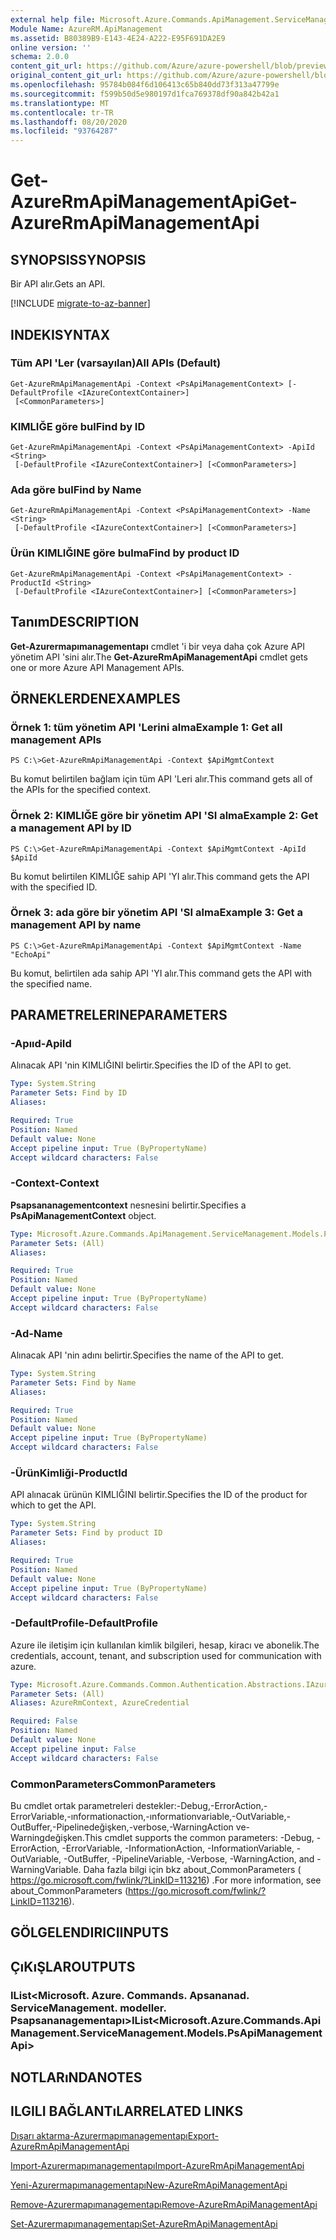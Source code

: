 ```yaml
---
external help file: Microsoft.Azure.Commands.ApiManagement.ServiceManagement.dll-Help.xml
Module Name: AzureRM.ApiManagement
ms.assetid: B80389B9-E143-4E24-A222-E95F691DA2E9
online version: ''
schema: 2.0.0
content_git_url: https://github.com/Azure/azure-powershell/blob/preview/src/ResourceManager/ApiManagement/Commands.ApiManagement/help/Get-AzureRmApiManagementApi.md
original_content_git_url: https://github.com/Azure/azure-powershell/blob/preview/src/ResourceManager/ApiManagement/Commands.ApiManagement/help/Get-AzureRmApiManagementApi.md
ms.openlocfilehash: 95784b084f6d106413c65b840dd73f313a47799e
ms.sourcegitcommit: f599b50d5e980197d1fca769378df90a842b42a1
ms.translationtype: MT
ms.contentlocale: tr-TR
ms.lasthandoff: 08/20/2020
ms.locfileid: "93764287"
---
```

# <span data-ttu-id="105b5-101">Get-AzureRmApiManagementApi</span><span class="sxs-lookup"><span data-stu-id="105b5-101">Get-AzureRmApiManagementApi</span></span>

## <span data-ttu-id="105b5-102">SYNOPSIS</span><span class="sxs-lookup"><span data-stu-id="105b5-102">SYNOPSIS</span></span>
<span data-ttu-id="105b5-103">Bir API alır.</span><span class="sxs-lookup"><span data-stu-id="105b5-103">Gets an API.</span></span>

[!INCLUDE [migrate-to-az-banner](../../includes/migrate-to-az-banner.md)]

## <span data-ttu-id="105b5-104">INDEKI</span><span class="sxs-lookup"><span data-stu-id="105b5-104">SYNTAX</span></span>

### <span data-ttu-id="105b5-105">Tüm API 'Ler (varsayılan)</span><span class="sxs-lookup"><span data-stu-id="105b5-105">All APIs (Default)</span></span>
```
Get-AzureRmApiManagementApi -Context <PsApiManagementContext> [-DefaultProfile <IAzureContextContainer>]
 [<CommonParameters>]
```

### <span data-ttu-id="105b5-106">KIMLIĞE göre bul</span><span class="sxs-lookup"><span data-stu-id="105b5-106">Find by ID</span></span>
```
Get-AzureRmApiManagementApi -Context <PsApiManagementContext> -ApiId <String>
 [-DefaultProfile <IAzureContextContainer>] [<CommonParameters>]
```

### <span data-ttu-id="105b5-107">Ada göre bul</span><span class="sxs-lookup"><span data-stu-id="105b5-107">Find by Name</span></span>
```
Get-AzureRmApiManagementApi -Context <PsApiManagementContext> -Name <String>
 [-DefaultProfile <IAzureContextContainer>] [<CommonParameters>]
```

### <span data-ttu-id="105b5-108">Ürün KIMLIĞINE göre bulma</span><span class="sxs-lookup"><span data-stu-id="105b5-108">Find by product ID</span></span>
```
Get-AzureRmApiManagementApi -Context <PsApiManagementContext> -ProductId <String>
 [-DefaultProfile <IAzureContextContainer>] [<CommonParameters>]
```

## <span data-ttu-id="105b5-109">Tanım</span><span class="sxs-lookup"><span data-stu-id="105b5-109">DESCRIPTION</span></span>
<span data-ttu-id="105b5-110">**Get-Azurermapımanagementapı** cmdlet 'i bir veya daha çok Azure API yönetim API 'sini alır.</span><span class="sxs-lookup"><span data-stu-id="105b5-110">The **Get-AzureRmApiManagementApi** cmdlet gets one or more Azure API Management APIs.</span></span>

## <span data-ttu-id="105b5-111">ÖRNEKLERDEN</span><span class="sxs-lookup"><span data-stu-id="105b5-111">EXAMPLES</span></span>

### <span data-ttu-id="105b5-112">Örnek 1: tüm yönetim API 'Lerini alma</span><span class="sxs-lookup"><span data-stu-id="105b5-112">Example 1: Get all management APIs</span></span>
```
PS C:\>Get-AzureRmApiManagementApi -Context $ApiMgmtContext
```

<span data-ttu-id="105b5-113">Bu komut belirtilen bağlam için tüm API 'Leri alır.</span><span class="sxs-lookup"><span data-stu-id="105b5-113">This command gets all of the APIs for the specified context.</span></span>

### <span data-ttu-id="105b5-114">Örnek 2: KIMLIĞE göre bir yönetim API 'SI alma</span><span class="sxs-lookup"><span data-stu-id="105b5-114">Example 2: Get a management API by ID</span></span>
```
PS C:\>Get-AzureRmApiManagementApi -Context $ApiMgmtContext -ApiId $ApiId
```

<span data-ttu-id="105b5-115">Bu komut belirtilen KIMLIĞE sahip API 'YI alır.</span><span class="sxs-lookup"><span data-stu-id="105b5-115">This command gets the API with the specified ID.</span></span>

### <span data-ttu-id="105b5-116">Örnek 3: ada göre bir yönetim API 'SI alma</span><span class="sxs-lookup"><span data-stu-id="105b5-116">Example 3: Get a management API by name</span></span>
```
PS C:\>Get-AzureRmApiManagementApi -Context $ApiMgmtContext -Name "EchoApi"
```

<span data-ttu-id="105b5-117">Bu komut, belirtilen ada sahip API 'YI alır.</span><span class="sxs-lookup"><span data-stu-id="105b5-117">This command gets the API with the specified name.</span></span>

## <span data-ttu-id="105b5-118">PARAMETRELERINE</span><span class="sxs-lookup"><span data-stu-id="105b5-118">PARAMETERS</span></span>

### <span data-ttu-id="105b5-119">-Apııd</span><span class="sxs-lookup"><span data-stu-id="105b5-119">-ApiId</span></span>
<span data-ttu-id="105b5-120">Alınacak API 'nin KIMLIĞINI belirtir.</span><span class="sxs-lookup"><span data-stu-id="105b5-120">Specifies the ID of the API to get.</span></span>

```yaml
Type: System.String
Parameter Sets: Find by ID
Aliases: 

Required: True
Position: Named
Default value: None
Accept pipeline input: True (ByPropertyName)
Accept wildcard characters: False
```

### <span data-ttu-id="105b5-121">-Context</span><span class="sxs-lookup"><span data-stu-id="105b5-121">-Context</span></span>
<span data-ttu-id="105b5-122">**Psapsananagementcontext** nesnesini belirtir.</span><span class="sxs-lookup"><span data-stu-id="105b5-122">Specifies a **PsApiManagementContext** object.</span></span>

```yaml
Type: Microsoft.Azure.Commands.ApiManagement.ServiceManagement.Models.PsApiManagementContext
Parameter Sets: (All)
Aliases: 

Required: True
Position: Named
Default value: None
Accept pipeline input: True (ByPropertyName)
Accept wildcard characters: False
```

### <span data-ttu-id="105b5-123">-Ad</span><span class="sxs-lookup"><span data-stu-id="105b5-123">-Name</span></span>
<span data-ttu-id="105b5-124">Alınacak API 'nin adını belirtir.</span><span class="sxs-lookup"><span data-stu-id="105b5-124">Specifies the name of the API to get.</span></span>

```yaml
Type: System.String
Parameter Sets: Find by Name
Aliases: 

Required: True
Position: Named
Default value: None
Accept pipeline input: True (ByPropertyName)
Accept wildcard characters: False
```

### <span data-ttu-id="105b5-125">-ÜrünKimliği</span><span class="sxs-lookup"><span data-stu-id="105b5-125">-ProductId</span></span>
<span data-ttu-id="105b5-126">API alınacak ürünün KIMLIĞINI belirtir.</span><span class="sxs-lookup"><span data-stu-id="105b5-126">Specifies the ID of the product for which to get the API.</span></span>

```yaml
Type: System.String
Parameter Sets: Find by product ID
Aliases: 

Required: True
Position: Named
Default value: None
Accept pipeline input: True (ByPropertyName)
Accept wildcard characters: False
```

### <span data-ttu-id="105b5-127">-DefaultProfile</span><span class="sxs-lookup"><span data-stu-id="105b5-127">-DefaultProfile</span></span>
<span data-ttu-id="105b5-128">Azure ile iletişim için kullanılan kimlik bilgileri, hesap, kiracı ve abonelik.</span><span class="sxs-lookup"><span data-stu-id="105b5-128">The credentials, account, tenant, and subscription used for communication with azure.</span></span>

```yaml
Type: Microsoft.Azure.Commands.Common.Authentication.Abstractions.IAzureContextContainer
Parameter Sets: (All)
Aliases: AzureRmContext, AzureCredential

Required: False
Position: Named
Default value: None
Accept pipeline input: False
Accept wildcard characters: False
```

### <span data-ttu-id="105b5-129">CommonParameters</span><span class="sxs-lookup"><span data-stu-id="105b5-129">CommonParameters</span></span>
<span data-ttu-id="105b5-130">Bu cmdlet ortak parametreleri destekler:-Debug,-ErrorAction,-ErrorVariable,-ınformationaction,-ınformationvariable,-OutVariable,-OutBuffer,-Pipelinedeğişken,-verbose,-WarningAction ve-Warningdeğişken.</span><span class="sxs-lookup"><span data-stu-id="105b5-130">This cmdlet supports the common parameters: -Debug, -ErrorAction, -ErrorVariable, -InformationAction, -InformationVariable, -OutVariable, -OutBuffer, -PipelineVariable, -Verbose, -WarningAction, and -WarningVariable.</span></span> <span data-ttu-id="105b5-131">Daha fazla bilgi için bkz about_CommonParameters ( https://go.microsoft.com/fwlink/?LinkID=113216) .</span><span class="sxs-lookup"><span data-stu-id="105b5-131">For more information, see about_CommonParameters (https://go.microsoft.com/fwlink/?LinkID=113216).</span></span>

## <span data-ttu-id="105b5-132">GÖLGELENDIRICI</span><span class="sxs-lookup"><span data-stu-id="105b5-132">INPUTS</span></span>

## <span data-ttu-id="105b5-133">ÇıKıŞLAR</span><span class="sxs-lookup"><span data-stu-id="105b5-133">OUTPUTS</span></span>

### <span data-ttu-id="105b5-134">IList<Microsoft. Azure. Commands. Apsananad. ServiceManagement. modeller. Psapsananagementapı></span><span class="sxs-lookup"><span data-stu-id="105b5-134">IList<Microsoft.Azure.Commands.ApiManagement.ServiceManagement.Models.PsApiManagementApi></span></span>

## <span data-ttu-id="105b5-135">NOTLARıNDA</span><span class="sxs-lookup"><span data-stu-id="105b5-135">NOTES</span></span>

## <span data-ttu-id="105b5-136">ILGILI BAĞLANTıLAR</span><span class="sxs-lookup"><span data-stu-id="105b5-136">RELATED LINKS</span></span>

[<span data-ttu-id="105b5-137">Dışarı aktarma-Azurermapımanagementapı</span><span class="sxs-lookup"><span data-stu-id="105b5-137">Export-AzureRmApiManagementApi</span></span>](./Export-AzureRmApiManagementApi.md)

[<span data-ttu-id="105b5-138">Import-Azurermapımanagementapı</span><span class="sxs-lookup"><span data-stu-id="105b5-138">Import-AzureRmApiManagementApi</span></span>](./Import-AzureRmApiManagementApi.md)

[<span data-ttu-id="105b5-139">Yeni-Azurermapımanagementapı</span><span class="sxs-lookup"><span data-stu-id="105b5-139">New-AzureRmApiManagementApi</span></span>](./New-AzureRmApiManagementApi.md)

[<span data-ttu-id="105b5-140">Remove-Azurermapımanagementapı</span><span class="sxs-lookup"><span data-stu-id="105b5-140">Remove-AzureRmApiManagementApi</span></span>](./Remove-AzureRmApiManagementApi.md)

[<span data-ttu-id="105b5-141">Set-Azurermapımanagementapı</span><span class="sxs-lookup"><span data-stu-id="105b5-141">Set-AzureRmApiManagementApi</span></span>](./Set-AzureRmApiManagementApi.md)


